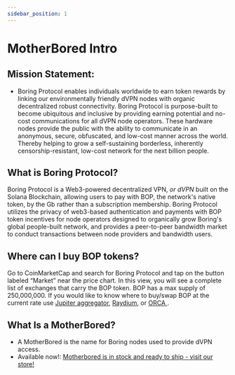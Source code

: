 ```yaml
---
sidebar_position: 1
---
```


# MotherBored Intro

## Mission Statement: 

- Boring Protocol enables individuals worldwide to earn token rewards by linking our environmentally friendly dVPN nodes with organic decentralized robust connectivity. Boring Protocol is purpose-built to become ubiquitous and inclusive by providing earning potential and no-cost communications for all dVPN node operators. These hardware nodes provide the public with the ability to communicate in an anonymous, secure, obfuscated, and low-cost manner across the world. Thereby helping to grow a self-sustaining borderless, inherently censorship-resistant, low-cost network for the next billion people.


## What is Boring Protocol? 

Boring Protocol is a Web3-powered decentralized VPN, <i>or dVPN</i> built on the Solana Blockchain, allowing users to pay with BOP, the network's native token, by the Gb rather than a subscription membership. Boring Protocol utilizes the privacy of web3-based authentication and payments with BOP token incentives for node operators designed to organically grow Boring's global people-built network, and provides a peer-to-peer bandwidth market to conduct transactions between node providers and bandwidth users.

## Where can I buy BOP tokens?

Go to CoinMarketCap and search for Boring Protocol and tap on the button labeled “Market” near the price chart. In this view, you will see a complete list of exchanges that carry the BOP token.
BOP has a max supply of 250,000,000. If you would like to know where to buy/swap BOP at the current rate use [Jupiter aggregator](https://jup.ag/swap/SOL-BOP), [Raydium](https://raydium.io/), or [ORCA ](https://www.orca.so/).


## What Is a MotherBored? 

- A MotherBored is the name for Boring nodes used to provide dVPN access.
- Available now!: [Motherbored is in stock and ready to ship - visit our store! ](https://store.motherbored.limited/products/boring-protocol-mbv2) 
